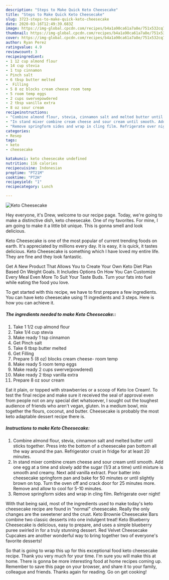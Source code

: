 ```yaml
---
description: "Steps to Make Quick Keto Cheesecake"
title: "Steps to Make Quick Keto Cheesecake"
slug: 3723-steps-to-make-quick-keto-cheesecake
date: 2020-03-16T12:49:39.683Z
image: https://img-global.cpcdn.com/recipes/b4a1a90ca61a7a8e/751x532cq70/keto-cheesecake-recipe-main-photo.jpg
thumbnail: https://img-global.cpcdn.com/recipes/b4a1a90ca61a7a8e/751x532cq70/keto-cheesecake-recipe-main-photo.jpg
cover: https://img-global.cpcdn.com/recipes/b4a1a90ca61a7a8e/751x532cq70/keto-cheesecake-recipe-main-photo.jpg
author: Ryan Perez
ratingvalue: 4.9
reviewcount: 3
recipeingredient:
- 1 12 cup almond flour
- 14 cup stevia
- 1 tsp cinnamon
- Pinch salt
- 6 tbsp butter melted
-  Filling
- 5 8 oz blocks cream cheese room temp
- 5 room temp eggs
- 2 cups swervepowdered
- 2 tbsp vanilla extra
- 8 oz sour cream
recipeinstructions:
- "Combine almond flour, stevia, cinnamon salt and melted butter until sticks together. Press into the bottom of a cheesecake pan bottom all the way around the pan. Refrigerator crust in fridge for at least 20 minutes."
- "In stand mixer combine cream cheese and sour cream until smooth. Add one egg at a time and slowly add the sugar (1/3 at a time) until mixture is smooth and creamy. Next add vanilla extract. Poor batter into cheesecake springform pan and bake for 50 minutes or until slightly brown on top. Turn the oven off and crack door for 25 minutes more. Remove and allow to cool for 5-10 minutes."
- "Remove springform sides and wrap in cling film. Refrigerate over night!"
categories:
- Resep
tags:
- keto
- cheesecake

katakunci: keto cheesecake undefined
nutrition: 116 calories
recipecuisine: Indonesian
preptime: "PT21M"
cooktime: "PT2H"
recipeyield: "1"
recipecategory: Lunch

---
```



![Keto Cheesecake](https://img-global.cpcdn.com/recipes/b4a1a90ca61a7a8e/751x532cq70/keto-cheesecake-recipe-main-photo.jpg)

Hey everyone, it's Drew, welcome to our recipe page. Today, we're going to make a distinctive dish, keto cheesecake. One of my favorites. For mine, I am going to make it a little bit unique. This is gonna smell and look delicious.

Keto Cheesecake is one of the most popular of current trending foods on earth. It's appreciated by millions every day. It is easy, it is quick, it tastes delicious. Keto Cheesecake is something which I have loved my entire life. They are fine and they look fantastic.

Get A New Product That Allows You to Create Your Own Keto Diet Plan Based On Weight Goals. It Includes Options On How You Can Customize Every Meal Even More To Suit Your Taste Buds. Turn your fats into fuel while eating the food you love.


To get started with this recipe, we have to first prepare a few ingredients. You can have keto cheesecake using 11 ingredients and 3 steps. Here is how you can achieve it.

##### The ingredients needed to make Keto Cheesecake::

1. Take 1 1/2 cup almond flour
1. Take 1/4 cup stevia
1. Make ready 1 tsp cinnamon
1. Get Pinch salt
1. Take 6 tbsp butter melted
1. Get  Filling
1. Prepare 5 (8 oz) blocks cream cheese- room temp
1. Make ready 5 room temp eggs
1. Make ready 2 cups swerve(powdered)
1. Make ready 2 tbsp vanilla extra
1. Prepare 8 oz sour cream


Eat it plain, or topped with strawberries or a scoop of Keto Ice Cream!. To test the final recipe and make sure it received the seal of approval even from people not on any special diet whatsoever, I sought out the toughest audience of friends who aren&#39;t vegan, gluten. In a medium bowl, mix together the flours, coconut, and butter. Cheesecake is probably the most keto adaptable dessert recipe there is. 

##### Instructions to make Keto Cheesecake:

1. Combine almond flour, stevia, cinnamon salt and melted butter until sticks together. Press into the bottom of a cheesecake pan bottom all the way around the pan. Refrigerator crust in fridge for at least 20 minutes.
1. In stand mixer combine cream cheese and sour cream until smooth. Add one egg at a time and slowly add the sugar (1/3 at a time) until mixture is smooth and creamy. Next add vanilla extract. Poor batter into cheesecake springform pan and bake for 50 minutes or until slightly brown on top. Turn the oven off and crack door for 25 minutes more. Remove and allow to cool for 5-10 minutes.
1. Remove springform sides and wrap in cling film. Refrigerate over night!


With that being said, most of the ingredients used to make today&#39;s keto cheesecake recipe are found in &#34;normal&#34; cheesecake. Really the only changes are the sweetener and the crust. Keto Brownie Cheesecake Bars combine two classic desserts into one indulgent treat! Keto Blueberry Cheesecake is delicious, easy to prepare, and uses a simple blueberry puree swirled in for a truly stunning dessert. Red Velvet Cheesecake Cupcakes are another wonderful way to bring together two of everyone&#39;s favorite desserts! 

So that is going to wrap this up for this exceptional food keto cheesecake recipe. Thank you very much for your time. I'm sure you will make this at home. There is gonna be more interesting food at home recipes coming up. Remember to save this page on your browser, and share it to your family, colleague and friends. Thanks again for reading. Go on get cooking!
